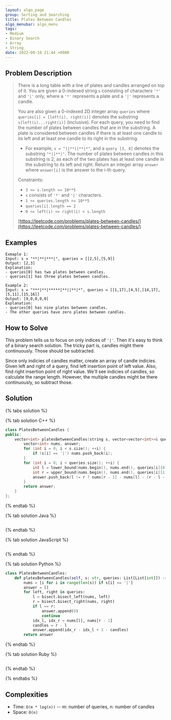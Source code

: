```yaml
---
layout: algo_page
group: Sorting and Searching
title: Plates Between Candles
algo_menubar: algo_menu
tags:
- Medium
- Binary Search
- Array
- String
date: 2022-09-10 21:44 +0900
---
```


## Problem Description
> There is a long table with a line of plates and candles arranged on top of it.
> You are given a 0-indexed string `s` consisting of characters `'*'` and `'|'` only,
> where a `'*'` represents a plate and a `'|'` represents a candle.
>
> You are also given a 0-indexed 2D integer array `queries`
> where `queries[i] = [left(i), right(i)]` denotes the substring `s[left(i)...right(i)]` (inclusive).
> For each query, you need to find the number of plates between candles that are in the substring.
> A plate is considered between candles if there is at least one candle to its left
> and at least one candle to its right in the substring.
>
> - For example, `s = "||**||**|*"`, and a `query [3, 8]` denotes the substring `"*||**|"`.
>   The number of plates between candles in this substring is 2,
>   as each of the two plates has at least one candle in the substring to its left and right.
> Return an integer array `answer` where `answer[i]` is the answer to the i-th query.
>
> Constraints:
> - `3 <= s.length <= 10**5`
> - `s` consists of `'*'` and `'|'` characters.
> - `1 <= queries.length <= 10**5`
> - `queries[i].length == 2`
> - `0 <= left(i) <= right(i) < s.length`
> 
> [https://leetcode.com/problems/plates-between-candles/](https://leetcode.com/problems/plates-between-candles/)

## Examples
```
Exmaple 1:
Input: s = "**|**|***|", queries = [[2,5],[5,9]]
Output: [2,3]
Explanation:
- queries[0] has two plates between candles.
- queries[1] has three plates between candles.
```

```
Example 2:
Input: s = "***|**|*****|**||**|*", queries = [[1,17],[4,5],[14,17],[5,11],[15,16]]
Output: [9,0,0,0,0]
Explanation:
- queries[0] has nine plates between candles.
- The other queries have zero plates between candles.
```

## How to Solve
This problem tells us to focus on only indices of `'|'`.
Then it's easy to think of a binary search solution.
The tricky part is, candles might there continuously.
Those should be subtracted.

Since only indicies of candles matter, create an array of candle indicies.
Given left and right of a query, find left insertion point of left value.
Also, find right insertion point of right value.
We'll see indicies of candles, so calculate the range length.
However, the multiple candles might be there continuously, so subtract those.

## Solution

{% tabs solution %}

{% tab solution C++ %}
```cpp
class PlatesBetweenCandles {
public:
    vector<int> platesBetweenCandles(string s, vector<vector<int>>& queries) {
        vector<int> nums, answer;
        for (int i = 0; i < s.size(); ++i) {
            if (s[i] == '|') nums.push_back(i);
        }
        for (int i = 0; i < queries.size(); ++i) {
            int l = lower_bound(nums.begin(), nums.end(), queries[i][0]) - nums.begin();
            int r = upper_bound(nums.begin(), nums.end(), queries[i][1]) - nums.begin();
            answer.push_back(l != r ? nums[r - 1] - nums[l] - (r - l - 1) : 0);
        }
        return answer;
    }
};
```
{% endtab %}

{% tab solution Java %}
```java

```
{% endtab %}

{% tab solution JavaScript %}
```js

```
{% endtab %}

{% tab solution Python %}
```python
class PlatesBetweenCandles:
    def platesBetweenCandles(self, s: str, queries: List[List[int]]) -> List[int]:
        nums = [i for i in range(len(s)) if s[i] == '|']
        answer = []
        for left, right in queries:
            l = bisect.bisect_left(nums, left)
            r = bisect.bisect_right(nums, right)
            if l == r:
                answer.append(0)
                continue
            idx_l, idx_r = nums[l], nums[r - 1]
            candles = r - l
            answer.append(idx_r - idx_l + 1 - candles)
        return answer
```
{% endtab %}

{% tab solution Ruby %}
```ruby

```
{% endtab %}

{% endtabs %}


## Complexities
- Time: `O(m * log(n))` -- m: number of queries, n: number of candles
- Space: `O(n)`
